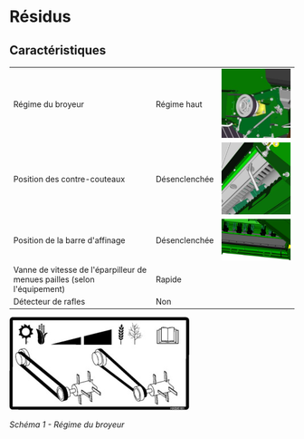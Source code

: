 # Résidus

## Caractéristiques

|                                                                          |               |                                          |
|--------------------------------------------------------------------------|---------------|------------------------------------------|
| Régime du broyeur                                                        | Régime haut   | ![régime du broyeur](images/Image40.jpg) |
| Position des contre-couteaux                                             | Désenclenchée | ![contre-couteau](images/Image38.png)    |
| Position de la barre d'affinage                                          | Désenclenchée | ![barre d'affinage](images/Image41.png)  |
| Vanne de vitesse de l'éparpilleur de menues pailles (selon l'équipement) | Rapide        |                                          |
| Détecteur de rafles                                                      | Non           |                                          |

![régime du broyeur](images/Image39.jpg)

*Schéma 1 - Régime du broyeur*